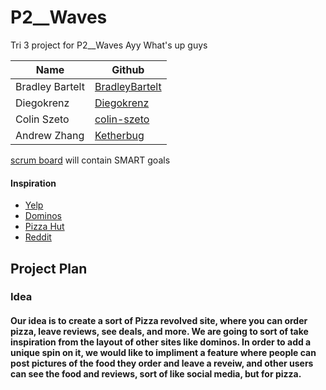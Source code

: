 # P2__Waves
Tri 3 project for P2__Waves
Ayy What's up guys

<!-- the table of all of the members with the github username linked -->
|Name|	Github   | 
|--|--|
| Bradley Bartelt  |  [BradleyBartelt](https://github.com/BradleyBartelt) |
| Diegokrenz | [Diegokrenz](https://github.com/Diegokrenz) |
| Colin Szeto  |  [colin-szeto](https://github.com/colin-szeto) |
| Andrew Zhang | [Ketherbug](https://github.com/Ketherbug) |

[scrum board](https://github.com/BradleyBartelt/P2__Waves/projects) will contain SMART goals

#### Inspiration 
- [Yelp](https://www.yelp.com/search?cflt=pizza&find_loc=San+Diego%2C+CA)
- [Dominos](https://pizza.dominos.com/california/san-diego/3485-del-mar-heights-rd/)
- [Pizza Hut](https://www.pizzahut.com/)
- [Reddit](https://www.reddit.com/)

## Project Plan
### Idea
#### Our idea is to create a sort of Pizza revolved site, where you can order pizza, leave reviews, see deals, and more. We are going to sort of take inspiration from the layout of other sites like dominos. In order to add a unique spin on it, we would like to impliment a feature where people can post pictures of the food they order and leave a reveiw, and other users can see the food and reviews, sort of like social media, but for pizza.
